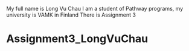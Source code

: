My full name is Long Vu Chau
I am a student of Pathway programs, my university is VAMK in Finland
There is Assignment 3
# Assignment3_LongVuChau
